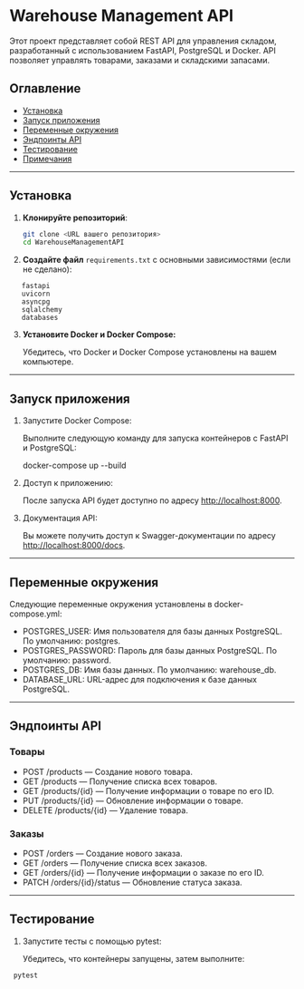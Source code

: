 # Warehouse Management API

Этот проект представляет собой REST API для управления складом, разработанный с использованием FastAPI, PostgreSQL и Docker. API позволяет управлять товарами, заказами и складскими запасами.

## Оглавление

- [Установка](#установка)
- [Запуск приложения](#запуск-приложения)
- [Переменные окружения](#переменные-окружения)
- [Эндпоинты API](#эндпоинты-api)
- [Тестирование](#тестирование)
- [Примечания](#примечания)

---

## Установка

1. **Клонируйте репозиторий**:

   ```bash
   git clone <URL вашего репозитория>
   cd WarehouseManagementAPI

2. **Создайте файл** `requirements.txt` с основными зависимостями (если не сделано):

````
   fastapi
   uvicorn
   asyncpg
   sqlalchemy
   databases
````
3. **Установите Docker и Docker Compose:**

   Убедитесь, что Docker и Docker Compose установлены на вашем компьютере.

---

## Запуск приложения

1. Запустите Docker Compose:

   Выполните следующую команду для запуска контейнеров с FastAPI и PostgreSQL:

  
   docker-compose up --build
   
2. Доступ к приложению:

   После запуска API будет доступно по адресу [http://localhost:8000](http://localhost:8000).

3. Документация API:

   Вы можете получить доступ к Swagger-документации по адресу [http://localhost:8000/docs](http://localhost:8000/docs).

---

## Переменные окружения

Следующие переменные окружения установлены в docker-compose.yml:

- POSTGRES_USER: Имя пользователя для базы данных PostgreSQL. По умолчанию: postgres.
- POSTGRES_PASSWORD: Пароль для базы данных PostgreSQL. По умолчанию: password.
- POSTGRES_DB: Имя базы данных. По умолчанию: warehouse_db.
- DATABASE_URL: URL-адрес для подключения к базе данных PostgreSQL.

---

## Эндпоинты API

### Товары

- POST /products — Создание нового товара.
- GET /products — Получение списка всех товаров.
- GET /products/{id} — Получение информации о товаре по его ID.
- PUT /products/{id} — Обновление информации о товаре.
- DELETE /products/{id} — Удаление товара.

### Заказы

- POST /orders — Создание нового заказа.
- GET /orders — Получение списка всех заказов.
- GET /orders/{id} — Получение информации о заказе по его ID.
- PATCH /orders/{id}/status — Обновление статуса заказа.

---

## Тестирование

1. Запустите тесты с помощью pytest:

   Убедитесь, что контейнеры запущены, затем выполните:

  ````
   pytest
````